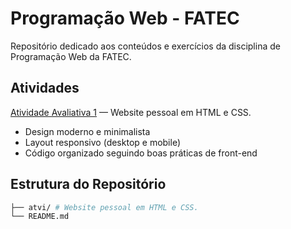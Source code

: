 # Programação Web - FATEC
Repositório dedicado aos conteúdos e exercícios da disciplina de Programação Web da FATEC.

## Atividades
[Atividade Avaliativa 1](./atvi/) —  Website pessoal em HTML e CSS.
- Design moderno e minimalista
- Layout responsivo (desktop e mobile) 
- Código organizado seguindo boas práticas de front-end

## Estrutura do Repositório
```bash
├── atvi/ # Website pessoal em HTML e CSS.
└── README.md
```